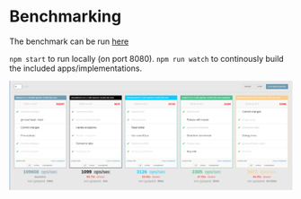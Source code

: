 # Benchmarking

The benchmark can be run [here](http://chrysalisss.github.io/dom-reconciler-bench/index.html)

`npm start` to run locally (on port 8080). `npm run watch` to continously build the included apps/implementations.

![results](screenshot.png)

